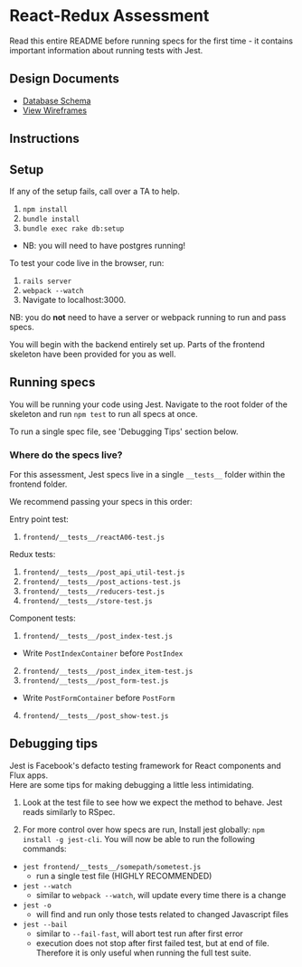 # React-Redux Assessment

Read this entire README before running specs for the first time - it contains
important information about running tests with Jest.

## Design Documents
* [Database Schema][db_schema]
* [View Wireframes][views]

[db_schema]: ./docs/db_schema.md
[views]: ./docs/views.md

## Instructions

## Setup

If any of the setup fails, call over a TA to help.

1. `npm install`
2. `bundle install`
3. `bundle exec rake db:setup`
  - NB: you will need to have postgres running!

To test your code live in the browser, run:
1. `rails server`
2. `webpack --watch`
3. Navigate to localhost:3000.  

NB: you do **not** need to have a server or webpack running to run and pass specs.

You will begin with the backend entirely set up. Parts of the frontend skeleton
have been provided for you as well.

## Running specs

You will be running your code using Jest.  Navigate to the root folder of the
skeleton and run `npm test` to run all specs at once.  

To run a single spec file, see 'Debugging Tips' section below.

### Where do the specs live?

For this assessment, Jest specs live in a single `__tests__` folder within the
frontend folder.

We recommend passing your specs in this order:

Entry point test:

1. `frontend/__tests__/reactA06-test.js`

Redux tests:

1. `frontend/__tests__/post_api_util-test.js`
2. `frontend/__tests__/post_actions-test.js`
3. `frontend/__tests__/reducers-test.js`
4. `frontend/__tests__/store-test.js`

Component tests:

1. `frontend/__tests__/post_index-test.js`
  * Write `PostIndexContainer` before `PostIndex`
2. `frontend/__tests__/post_index_item-test.js`
3. `frontend/__tests__/post_form-test.js`
  * Write `PostFormContainer` before `PostForm`
4. `frontend/__tests__/post_show-test.js`

## Debugging tips

Jest is Facebook's defacto testing framework for React components and Flux apps.  
Here are some tips for making debugging a little less intimidating.

1. Look at the test file to see how we expect the method to behave.  Jest reads
  similarly to RSpec.  

2. For more control over how specs are run, Install jest globally: `npm install
-g jest-cli`.  You will now be able to run the following commands:
  * `jest frontend/__tests__/somepath/sometest.js`
    * run a single test file (HIGHLY RECOMMENDED)
  * `jest --watch`
    * similar to `webpack --watch`, will update every time there is a change
  * `jest -o`
    * will find and run only those tests related to changed Javascript files
  * `jest --bail`
    * similar to `--fail-fast`, will abort test run after first error
    * execution does not stop after first failed test, but at end of file.  
    Therefore it is only useful when running the full test suite.
